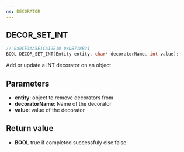 ```yaml
---
ns: DECORATOR
---
```

## DECOR_SET_INT

```c
// 0x0CE3AA5E1CA19E10 0xDB718B21
BOOL DECOR_SET_INT(Entity entity, char* decoratorName, int value);
```

Add or update a INT decorator on an object

## Parameters
* **entity**: object to remove decorators from
* **decoratorName**: Name of the decorator
* **value**: value of the decorator

## Return value
* **BOOL** true if completed successfuly else false